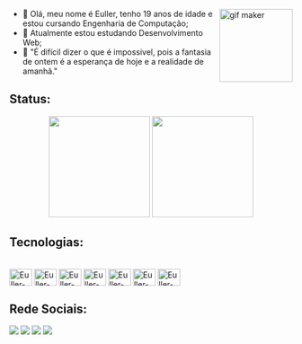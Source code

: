 <img align="right" height="130" src="https://i.picasion.com/pic92/16400735b75f5d3add97ab2c46cfc777.gif" border="0" alt="gif maker"></a>

- 🌠 Olá, meu nome é Euller, tenho 19 anos de idade e estou cursando Engenharia de Computação;
- 🚀 Atualmente estou estudando Desenvolvimento Web;
- 🌙 "É difícil dizer o que é impossivel, pois a fantasia de ontem é a esperança de hoje e a realidade de amanhã."


## Status:
<div align="center">
  <a href="https://github.com/EullerMachado"></a> 
  <img height="180em" src="https://github-readme-stats.vercel.app/api?username=EullerMachado&show_icons=true&theme=cobalt&include_all_commits=true&count_private=true"/>
  <img height="180em" src="https://github-readme-stats.vercel.app/api/top-langs/?username=EullerMachado&layout=compact&langs_count=7&theme=cobalt"/>
</div>
 
 ## Tecnologias: 
  <div style="display: inline_block"><br>
  <img align="center" alt="Euller-C" height="30" width="40"  src="https://cdn.jsdelivr.net/gh/devicons/devicon/icons/c/c-original.svg"/>
  <img align="center" alt="Euller-Js" height="30" width="40" src="https://cdn.jsdelivr.net/gh/devicons/devicon/icons/javascript/javascript-original.svg"/>
  <img align="center" alt="Euller-HTML5" height="30" width="40" src="https://cdn.jsdelivr.net/gh/devicons/devicon/icons/html5/html5-original.svg"/>
  <img align="center" alt="Euller-CSS3" height="30" width="40" src="https://cdn.jsdelivr.net/gh/devicons/devicon/icons/css3/css3-original.svg"/>
  <img align="center" alt="Euller-Next.JS" height="30" width="40" src="https://cdn.jsdelivr.net/gh/devicons/devicon/icons/nextjs/nextjs-line.svg"/>
  <img align="center" alt="Euller-Figma" height="30" width="40" src="https://cdn.jsdelivr.net/gh/devicons/devicon/icons/figma/figma-original.svg"/>
  <img align="center" alt="Euller-VsCode" height="30" width="40"  src="https://cdn.jsdelivr.net/gh/devicons/devicon/icons/vscode/vscode-original.svg"/>
 </div>

## Rede Sociais:
<div> 
  <a href="https://www.instagram.com/only_typicalboy/" target="_blank"><img src="https://img.shields.io/badge/-Instagram-%23E4405F?style=for-the-badge&logo=instagram&logoColor=white" target="_blank"></a>
 <a href="https://discord.gg/46s5Xt8tQm" target="_blank"><img src="https://img.shields.io/badge/Discord-7289DA?style=for-the-badge&logo=discord&logoColor=white" target="_blank"></a> 
  <a href = "eullermachado036@gmail.com"><img src="https://img.shields.io/badge/-Gmail-%23333?style=for-the-badge&logo=gmail&logoColor=white" target="_blank"></a>
  <a href="www.linkedin.com/in/eullermachado" target="_blank"><img src="https://img.shields.io/badge/-LinkedIn-%230077B5?style=for-the-badge&logo=linkedin&logoColor=white" target="_blank"></a>  
</div>

